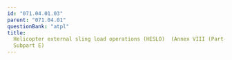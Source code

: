 ```yaml
---
id: "071.04.01.03"
parent: "071.04.01"
questionBank: "atpl"
title:
  Helicopter external sling load operations (HESLO)  (Annex VIII (Part-SPO),
  Subpart E)
---
```

